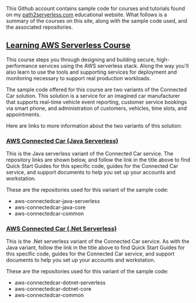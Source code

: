 This Github account contains sample code for courses and tutorials found on my [path2serverless.com](https://path2serverless.com) educational website. What follows is a summary of the courses on this site, along with the sample code used, and the associated repositories.

## [Learning AWS Serverless Course](https://builder.johng.org/courses/learning-aws-serverless)

This course steps you through designing and building secure, high-performance services using the AWS serverless stack. Along the way you'll also learn to use the tools and supporting services for deployment and monitoring necessary to support real production workloads. 

The sample code offered for this course are two variants of the Connected Car solution. This solution is a service for an imagined car manufacturer that supports real-time vehicle event reporting, customer service bookings via smart phone, and administration of customers, vehicles, time slots, and appointments.

Here are links to more information about the two variants of this solution:

### [AWS Connected Car (Java Serverless)](https://builder.johng.org/code/aws-connected-car-java-serverless)

This is the Java serverless variant of the Connected Car service. The repository links are shown below, and follow the link in the title above to find Quick Start Guides for this specific code, guides for the Connected Car service, and support documents to help you set up your accounts and workstation.

These are the repositories used for this variant of the sample code:

* aws-connectedcar-java-serverless
* aws-connectedcar-java-core
* aws-connectedcar-common

### [AWS Connected Car (.Net Serverless)](https://builder.johng.org/code/aws-connected-car-dotnet-serverless)

This is the .Net serverless variant of the Connected Car service. As with the Java variant, follow the link in the title above to find Quick Start Guides for this specific code, guides for the Connected Car service, and support documents to help you set up your accounts and workstation.

These are the repositories used for this variant of the sample code:

* aws-connectedcar-dotnet-serverless
* aws-connectedcar-dotnet-core
* aws-connectedcar-common
